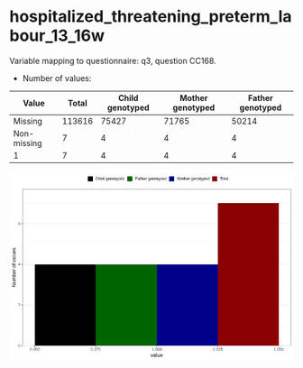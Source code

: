 # hospitalized_threatening_preterm_labour_13_16w
Variable mapping to questionnaire: q3, question CC168.
- Number of values:

| Value | Total | Child genotyped | Mother genotyped | Father genotyped |
| ----- | ----- | --------------- | ---------------- | ---------------- |
| Missing | 113616 | 75427 | 71765 | 50214 |
| Non-missing | 7 | 4 | 4 | 4 |
| 1 | 7 | 4 | 4 | 4 |



![](hospitalized_threatening_preterm_labour_13_16w_n.png)



